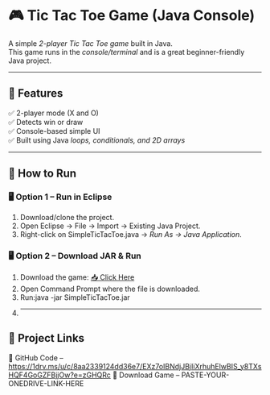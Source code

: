 # 🎮 Tic Tac Toe Game (Java Console)

A simple *2-player Tic Tac Toe game* built in Java.  
This game runs in the *console/terminal* and is a great beginner-friendly Java project.

---

## 📌 Features
✅ 2-player mode (X and O)  
✅ Detects win or draw  
✅ Console-based simple UI  
✅ Built using Java *loops, conditionals, and 2D arrays*  

---

## 🚀 How to Run
### 🖥 Option 1 – Run in Eclipse
1. Download/clone the project.
2. Open Eclipse → File → Import → Existing Java Project.
3. Right-click on SimpleTicTacToe.java → *Run As → Java Application*.

### 🖥 Option 2 – Download JAR & Run
1. Download the game: [📥 Click Here](https://1drv.ms/u/c/8aa2339124dd36e7/EXz7oIBNdjJBjIiXrhuhElwBIS_y8TXsHQF4GoGZFBjjOw?e=zGHQRc)
2. Open Command Prompt where the file is downloaded.  
3. Run:java -jar SimpleTicTacToe.jar
4. ---

## 📂 Project Links
🔗 GitHub Code – https://1drv.ms/u/c/8aa2339124dd36e7/EXz7oIBNdjJBjIiXrhuhElwBIS_y8TXsHQF4GoGZFBjjOw?e=zGHQRc
🔗 Download Game – PASTE-YOUR-ONEDRIVE-LINK-HERE
